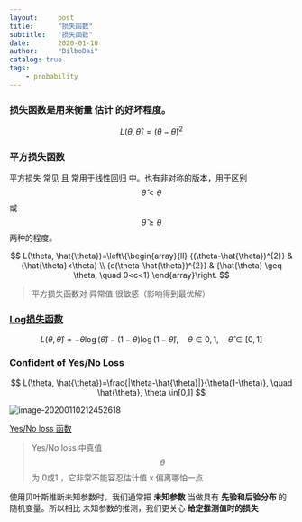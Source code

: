 ```yaml
---
layout:     post
title:      "损失函数"
subtitle:   "损失函数"
date:       2020-01-10
author:     "BilboDai"
catalog: true
tags:
    - probability
---
```


### 损失函数是用来衡量 估计 的好坏程度。


$$
L(\theta, \hat{\theta})=(\theta-\hat{\theta})^{2}
$$


### 平方损失函数

平方损失 常见 且 常用于线性回归 中。也有非对称的版本，用于区别 $$\hat\theta < \theta $$ 或 $$\hat\theta \ge \theta$$ 两种的程度。


$$
L(\theta, \hat{\theta})=\left\{\begin{array}{ll}
{(\theta-\hat{\theta})^{2}} & {\hat{\theta}<\theta} \\
{c(\theta-\hat{\theta})^{2}} & {\hat{\theta} \geq \theta, \quad 0<c<1}
\end{array}\right.
$$


>
>
>平方损失函数对 异常值 很敏感（影响得到最优解）





### [Log损失函数](https://www.geogebra.org/graphing/cr9ateyz)


$$
L(\theta, \hat{\theta})=-\theta \log (\hat{\theta})-(1-\theta) \log (1-\hat{\theta}), \quad \theta \in 0,1, \quad \hat{\theta} \in[0,1]
$$


### Confident of Yes/No Loss


$$
L(\theta, \hat{\theta})=\frac{|\theta-\hat{\theta}|}{\theta(1-\theta)}, \quad \hat{\theta}, \theta \in[0,1]
$$


![image-20200110212452618](https://tva1.sinaimg.cn/large/006tNbRwly1garsao22hpj30vu0e6t99.jpg)

[Yes/No loss 函数](https://www.geogebra.org/graphing/wupvmrbw)

>
>
>Yes/No loss 中真值 $$\theta $$ 为 0或1 ，它非常不能容忍估计值 x 偏离哪怕一点



使用贝叶斯推断未知参数时，我们通常把 **未知参数** 当做具有 **先验和后验分布** 的随机变量。所以相比 未知参数的推测，我们更关心 **给定推测值时的损失**











